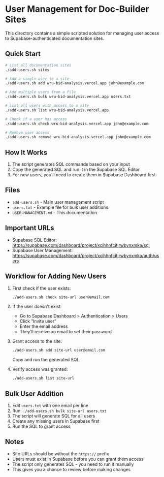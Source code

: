 # User Management for Doc-Builder Sites

This directory contains a simple scripted solution for managing user access to Supabase-authenticated documentation sites.

## Quick Start

```bash
# List all documentation sites
./add-users.sh sites

# Add a single user to a site
./add-users.sh add wru-bid-analysis.vercel.app john@example.com

# Add multiple users from a file
./add-users.sh bulk wru-bid-analysis.vercel.app users.txt

# List all users with access to a site
./add-users.sh list wru-bid-analysis.vercel.app

# Check if a user has access
./add-users.sh check wru-bid-analysis.vercel.app john@example.com

# Remove user access
./add-users.sh remove wru-bid-analysis.vercel.app john@example.com
```

## How It Works

1. The script generates SQL commands based on your input
2. Copy the generated SQL and run it in the Supabase SQL Editor
3. For new users, you'll need to create them in Supabase Dashboard first

## Files

- `add-users.sh` - Main user management script
- `users.txt` - Example file for bulk user additions
- `USER-MANAGEMENT.md` - This documentation

## Important URLs

- Supabase SQL Editor: https://supabase.com/dashboard/project/xcihhnfcitjrwbynxmka/sql
- Supabase User Management: https://supabase.com/dashboard/project/xcihhnfcitjrwbynxmka/auth/users

## Workflow for Adding New Users

1. First check if the user exists:
   ```bash
   ./add-users.sh check site-url user@email.com
   ```

2. If the user doesn't exist:
   - Go to Supabase Dashboard > Authentication > Users
   - Click "Invite user"
   - Enter the email address
   - They'll receive an email to set their password

3. Grant access to the site:
   ```bash
   ./add-users.sh add site-url user@email.com
   ```
   Copy and run the generated SQL

4. Verify access was granted:
   ```bash
   ./add-users.sh list site-url
   ```

## Bulk User Addition

1. Edit `users.txt` with one email per line
2. Run: `./add-users.sh bulk site-url users.txt`
3. The script will generate SQL for all users
4. Create any missing users in Supabase first
5. Run the SQL to grant access

## Notes

- Site URLs should be without the `https://` prefix
- Users must exist in Supabase before you can grant them access
- The script only generates SQL - you need to run it manually
- This gives you a chance to review before making changes